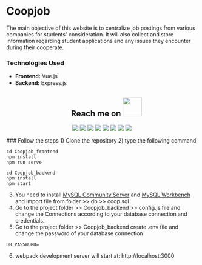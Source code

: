 # Coopjob 
The main objective of this website is to centralize job postings from various companies for students' consideration. It will also collect and store information regarding student applications and any issues they encounter during their cooperate.
### Technologies Used
- **Frontend:** Vue.js ์
- **Backend:** Express.js
  <h2 align="center">Reach me on <img src="https://media.giphy.com/media/mGcNjsfWAjY5AEZNw6/giphy.gif" width="50"></h2>
<p align="center">
<img src="https://img.shields.io/badge/-JavaScript-black?style=flat-square&logo=javascript"/>
<img src="https://img.shields.io/badge/-Nodejs-black?style=flat-square&logo=Node.js"/>
<img src="https://img.shields.io/badge/-Expressjs-black?style=flat-square&logo=Express.js"/>
<img src="https://img.shields.io/badge/-React-black?style=flat-square&logo=react"/>
<img src="https://img.shields.io/badge/-MongoDB-black?style=flat-square&logo=mongodb"/>
<img src="https://img.shields.io/badge/-MySQL-black?style=flat-square&logo=mysql"/>
<img src="https://img.shields.io/badge/-Git-black?style=flat-square&logo=git"/>
<img src="https://img.shields.io/badge/-GitHub-black?style=flat-square&logo=github"/>
</p>
### Follow the steps
1) Clone the repository
2) type the following command

```
cd Coopjob_frontend
npm install
npm run serve
```

```
cd Coopjob_backend
npm install
npm start
```
3) You need to install [MySQL Community Server](https://dev.mysql.com/downloads/mysql/) and [MySQL Workbench](https://www.mysql.com/products/workbench/) and import file from folder >> db >> coop.sql
4) Go to the project folder >> Coopjob_backend >> config.js file and change the Connections according to your database connection and credentials.
5) Go to the project folder >> Coopjob_backend create .env file and change the password of your database connection
```
DB_PASSWORD=
```
6) webpack development server will start at: http://localhost:3000

